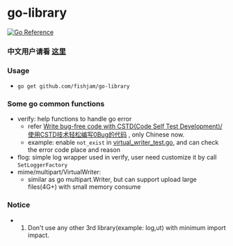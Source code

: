 # go-library

[![Go Reference](https://pkg.go.dev/badge/github.com/fishjam/go-library.svg)](https://pkg.go.dev/github.com/fishjam/go-library)

### 中文用户请看 [这里](README_zh.md)

### Usage
- `go get github.com/fishjam/go-library`

### Some go common functions
  - verify: help functions to handle go error
    - refer [Write bug-free code with CSTD(Code Self Test  Development)/使用CSTD技术轻松编写0Bug的代码](doc/使用CSTD技术轻松编写0Bug的代码.doc) , only Chinese now.
    - example: enable `not_exist` in [virtual_writer_test.go](mime/multipart/virtual_writer_test.go), and can check the error code place and reason
  - flog: simple log wrapper used in verify, user need customize it by call `SetLoggerFactory` 
  - mime/multipart/VirtualWriter: 
    - similar as go multipart.Writer, but can support upload large files(4G+) with small memory consume 

### Notice
  - 1. Don't use any other 3rd library(example: log,ut) with minimum import impact.


